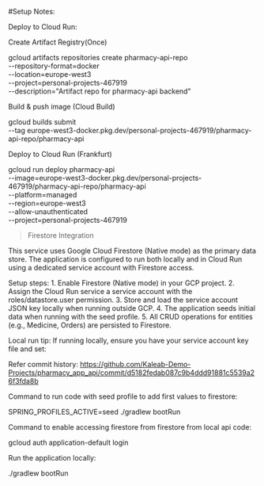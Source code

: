 #Setup Notes:

Deploy to Cloud Run:


Create Artifact Registry(Once)

gcloud artifacts repositories create pharmacy-api-repo \
  --repository-format=docker \
  --location=europe-west3 \
  --project=personal-projects-467919 \
  --description="Artifact repo for pharmacy-api backend"


Build & push image (Cloud Build)

gcloud builds submit \
--tag europe-west3-docker.pkg.dev/personal-projects-467919/pharmacy-api-repo/pharmacy-api

Deploy to Cloud Run (Frankfurt)

gcloud run deploy pharmacy-api \
  --image=europe-west3-docker.pkg.dev/personal-projects-467919/pharmacy-api-repo/pharmacy-api \
  --platform=managed \
  --region=europe-west3 \
  --allow-unauthenticated \
  --project=personal-projects-467919



> Firestore Integration

This service uses Google Cloud Firestore (Native mode) as the primary data store.
The application is configured to run both locally and in Cloud Run using a dedicated service account with Firestore access.

Setup steps:
	1.	Enable Firestore (Native mode) in your GCP project.
	2.	Assign the Cloud Run service a service account with the roles/datastore.user permission.
	3.	Store and load the service account JSON key locally when running outside GCP.
	4.	The application seeds initial data when running with the seed profile.
	5.	All CRUD operations for entities (e.g., Medicine, Orders) are persisted to Firestore.

Local run tip:
If running locally, ensure you have your service account key file and set:

Refer commit history: https://github.com/Kaleab-Demo-Projects/pharmacy_app_api/commit/d5182fedab087c9b4ddd91881c5539a26f3fda8b

Command to run code with seed profile to add first values to firestore: 

SPRING_PROFILES_ACTIVE=seed ./gradlew bootRun  

Command to enable accessing firestore from firestore from local api code: 

gcloud auth application-default login 

Run the application locally:

./gradlew bootRun


